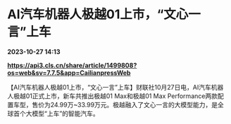 # AI汽车机器人极越01上市，“文心一言”上车

**2023-10-27 14:13**

**https://api3.cls.cn/share/article/1499808?os=web&sv=7.7.5&app=CailianpressWeb**

【AI汽车机器人极越01上市，“文心一言”上车】财联社10月27日电，AI汽车机器人极越01正式上市，新车共推出极越01 Max和极越01 Max Performance两款配置车型，售价为24.99万~33.99万元。极越融入了文心一言的大模型能力，是全球首个大模型“上车”的智能汽车。